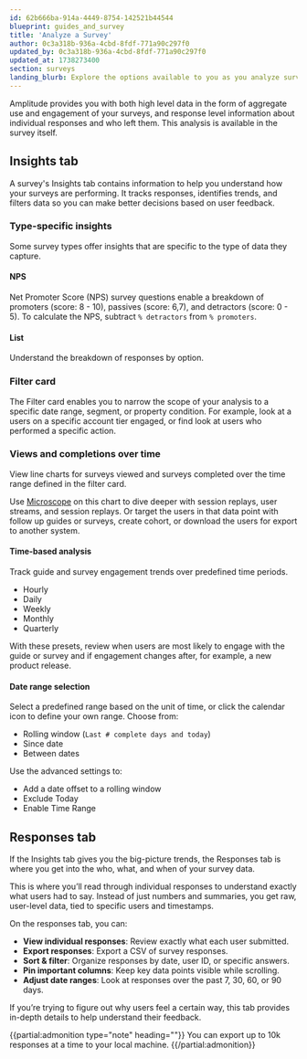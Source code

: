 ```yaml
---
id: 62b666ba-914a-4449-8754-142521b44544
blueprint: guides_and_survey
title: 'Analyze a Survey'
author: 0c3a318b-936a-4cbd-8fdf-771a90c297f0
updated_by: 0c3a318b-936a-4cbd-8fdf-771a90c297f0
updated_at: 1738273400
section: surveys
landing_blurb: Explore the options available to you as you analyze survey results.
---
```

Amplitude provides you with both high level data in the form of aggregate use and engagement of your surveys, and response level information about individual responses and who left them. This analysis is available in the survey itself.

## Insights tab

A survey's Insights tab contains information to help you understand how your surveys are performing. It tracks responses, identifies trends, and filters data so you can make better decisions based on user feedback.

### Type-specific insights

Some survey types offer insights that are specific to the type of data they capture.

#### NPS

Net Promoter Score (NPS) survey questions enable a breakdown of promoters (score: 8 - 10), passives (score: 6,7), and detractors (score: 0 - 5). To calculate the NPS, subtract `% detractors` from `% promoters`.

#### List

Understand the breakdown of responses by option.

### Filter card

The Filter card enables you to narrow the scope of your analysis to a specific date range, segment, or property condition. For example, look at a users on a specific account tier engaged, or find look at users who performed a specific action.

### Views and completions over time

View line charts for surveys viewed and surveys completed over the time range defined in the filter card.

Use [Microscope](/docs/analytics/microscope) on this chart to dive deeper with session replays, user streams, and session replays. Or target the users in that data point with follow up guides or surveys, create cohort, or download the users for export to another system.

#### Time-based analysis

Track guide and survey engagement trends over predefined time periods.

* Hourly
* Daily
* Weekly
* Monthly
* Quarterly

With these presets, review when users are most likely to engage with the guide or survey and if engagement changes after, for example, a new product release.

#### Date range selection

Select a predefined range based on the unit of time, or click the calendar icon to define your own range. Choose from:

* Rolling window (`Last # complete days and today`)
* Since date
* Between dates

Use the advanced settings to:

* Add a date offset to a rolling window
* Exclude Today
* Enable Time Range

## Responses tab

If the Insights tab gives you the big-picture trends, the Responses tab is where you get into the who, what, and when of your survey data.

This is where you’ll read through individual responses to understand exactly what users had to say. Instead of just numbers and summaries, you get raw, user-level data, tied to specific users and timestamps.

On the responses tab, you can:

* **View individual responses**: Review exactly what each user submitted.
* **Export responses**: Export a CSV of survey responses.
* **Sort & filter**: Organize responses by date, user ID, or specific answers.
* **Pin important columns**: Keep key data points visible while scrolling.
* **Adjust date ranges**: Look at responses over the past 7, 30, 60, or 90 days.

If you’re trying to figure out why users feel a certain way, this tab provides in-depth details to help understand their feedback.

{{partial:admonition type="note" heading=""}}
You can export up to 10k responses at a time to your local machine.
{{/partial:admonition}}

